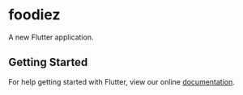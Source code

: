 # foodiez

A new Flutter application.

## Getting Started

For help getting started with Flutter, view our online
[documentation](https://flutter.io/).
